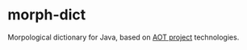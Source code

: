 # morph-dict

Morpological dictionary for Java, based on [AOT project](http://aot.ru) technologies.
